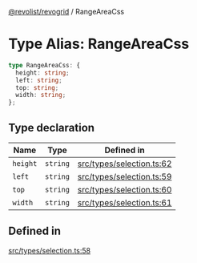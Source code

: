 [@revolist/revogrid](README.md) / RangeAreaCss

# Type Alias: RangeAreaCss

```ts
type RangeAreaCss: {
  height: string;
  left: string;
  top: string;
  width: string;
};
```

## Type declaration

| Name | Type | Defined in |
| ------ | ------ | ------ |
| `height` | `string` | [src/types/selection.ts:62](https://github.com/revolist/revogrid/blob/6957d67da887b25ac544cadb80669dc782e7d7d6/src/types/selection.ts#L62) |
| `left` | `string` | [src/types/selection.ts:59](https://github.com/revolist/revogrid/blob/6957d67da887b25ac544cadb80669dc782e7d7d6/src/types/selection.ts#L59) |
| `top` | `string` | [src/types/selection.ts:60](https://github.com/revolist/revogrid/blob/6957d67da887b25ac544cadb80669dc782e7d7d6/src/types/selection.ts#L60) |
| `width` | `string` | [src/types/selection.ts:61](https://github.com/revolist/revogrid/blob/6957d67da887b25ac544cadb80669dc782e7d7d6/src/types/selection.ts#L61) |

## Defined in

[src/types/selection.ts:58](https://github.com/revolist/revogrid/blob/6957d67da887b25ac544cadb80669dc782e7d7d6/src/types/selection.ts#L58)
